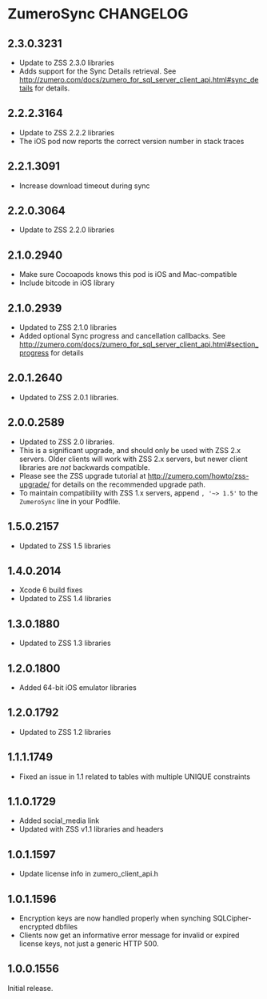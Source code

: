 # ZumeroSync CHANGELOG

## 2.3.0.3231

- Update to ZSS 2.3.0 libraries
- Adds support for the Sync Details retrieval. See http://zumero.com/docs/zumero_for_sql_server_client_api.html#sync_details for details.

## 2.2.2.3164

- Update to ZSS 2.2.2 libraries
- The iOS pod now reports the correct version number in stack traces

## 2.2.1.3091

- Increase download timeout during sync

## 2.2.0.3064

- Update to ZSS 2.2.0 libraries

## 2.1.0.2940

- Make sure Cocoapods knows this pod is iOS and Mac-compatible
- Include bitcode in iOS library

## 2.1.0.2939

- Updated to ZSS 2.1.0 libraries
- Added optional Sync progress and cancellation callbacks. See http://zumero.com/docs/zumero_for_sql_server_client_api.html#section_progress for details

## 2.0.1.2640

- Updated to ZSS 2.0.1 libraries.

## 2.0.0.2589

- Updated to ZSS 2.0 libraries. 
- This is a significant upgrade, and should only be used with ZSS 2.x servers. Older clients will work with ZSS 2.x servers, but newer client libraries are *not* backwards compatible.
- Please see the ZSS upgrade tutorial at http://zumero.com/howto/zss-upgrade/ for details on the recommended upgrade path.
- To maintain compatibility with ZSS 1.x servers, append `, '~> 1.5'` to the `ZumeroSync` line in your Podfile.

## 1.5.0.2157

- Updated to ZSS 1.5 libraries

## 1.4.0.2014

- Xcode 6 build fixes
- Updated to ZSS 1.4 libraries

## 1.3.0.1880

- Updated to ZSS 1.3 libraries

## 1.2.0.1800

- Added 64-bit iOS emulator libraries

## 1.2.0.1792

- Updated to ZSS 1.2 libraries

## 1.1.1.1749

- Fixed an issue in 1.1 related to tables with multiple UNIQUE constraints

## 1.1.0.1729

- Added social_media link
- Updated with ZSS v1.1 libraries and headers

## 1.0.1.1597

- Update license info in zumero_client_api.h

## 1.0.1.1596

- Encryption keys are now handled properly when synching SQLCipher-encrypted dbfiles
- Clients now get an informative error message for invalid or expired license keys, not just a generic HTTP 500.

## 1.0.0.1556

Initial release.

